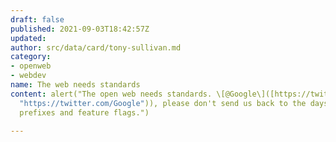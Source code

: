 ```yaml
---
draft: false
published: 2021-09-03T18:42:57Z
updated: 
author: src/data/card/tony-sullivan.md
category:
- openweb
- webdev
name: The web needs standards
content: alert("The open web needs standards. \[@Google\]([https://twitter.com/Google](https://twitter.com/Google
  "https://twitter.com/Google")), please don't send us back to the days of vendor
  prefixes and feature flags.")

---
```

